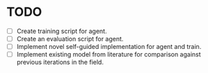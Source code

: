 # TODO
- [ ] Create training script for agent.
- [ ] Create an evaluation script for agent.
- [ ] Implement novel self-guided implementation for agent and train.
- [ ] Implement existing model from literature for comparison against previous iterations in the field.